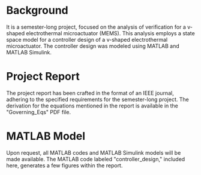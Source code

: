 # Background
It is a semester-long project, focused on the analysis of verification for a v-shaped electrothermal microactuator (MEMS). This analysis employs a state space model for a controller design of a v-shaped electrothermal microactuator. The controller design was modeled using MATLAB and MATLAB Simulink.

# Project Report
The project report has been crafted in the format of an IEEE journal, adhering to the specified requirements for the semester-long project. The derivation for the equations mentioned in the report is available in the "Governing_Eqs" PDF file.

# MATLAB Model
Upon request, all MATLAB codes and MATLAB Simulink models will be made available. The MATLAB code labeled "controller_design," included here, generates a few figures within the report.

